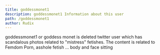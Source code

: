 ```yaml
---
title: goddessmonet1
description: goddessmonet1 Information about this user
path: /goddessmonet1
author: Rudix
---
```


goddessmonet1 or goddess monet is deleted twitter user which has scandalous photos related to "mistress" fetishes. The content is related to Femdom Porn, asshole fetish ... body and face sitting
